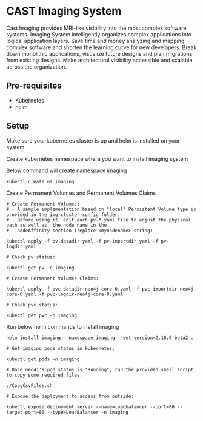 # CAST Imaging System

Cast Imaging provides MRI-like visibility into the most complex software systems. Imaging System intelligently organizes complex applications into logical application layers. Save time and money analyzing and mapping complex software and shorten the learning curve for new developers. Break down monolithic applications, visualize future designs and plan migrations from existing designs. Make architectural visibility accessible and scalable across the organization.

## Pre-requisites

- Kubernetes
- helm

## Setup

Make sure your kubernetes cluster is up and helm is installed on your system.

Create kubernetes namespace where you want to install imaging system

Below command will create namespace imaging
```
kubectl create ns imaging

```

Create Permanent Volumes and Permanent Volumes Claims 
```
# Create Permanent Volumes:
# - A sample implementation based on "local" Persistent Volume type is provided in the img-cluster-config folder.
#   Before using it, edit each pv-*.yaml file to adjust the physical path as well as  the node name in the
#   nodeAffinity section (replace <mynodename> string)

kubectl apply -f pv-datadir.yaml -f pv-importdir.yaml -f pv-logdir.yaml

# Check pv status:

kubectl get pv -n imaging

# Create Permanent Volumes Claims:

kubectl apply -f pvc-datadir-neo4j-core-0.yaml -f pvc-importdir-neo4j-core-0.yaml -f pvc-logdir-neo4j-core-0.yaml

# Check pvc status:

kubectl get pvc -n imaging
```

Run below helm commands to install imaging
```
helm install imaging --namespace imaging --set version=2.18.0-beta2 .

# Get imaging pods status in kubernetes:

kubectl get pods -n imaging

# Once neo4j's pod status is "Running", run the provided shell script to copy some required files:

./CopyCsvFiles.sh 

# Expose the deployment to access from outside:

kubectl expose deployment server --name=loadbalancer --port=80 --target-port=80 --type=LoadBalancer -n imaging
```
